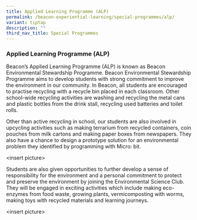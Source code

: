 ```yaml
---
title: Applied Learning Programme (ALP)
permalink: /beacon-experiential-learning/special-programmes/alp/
variant: tiptap
description: ""
third_nav_title: Special Programmes
---
```

<h3>Applied Learning Programme (ALP)</h3><p>Beacon’s Applied Learning Programme (ALP) is known as Beacon Environmental Stewardship Programme. Beacon Environmental Stewardship Programme aims to develop students with strong commitment to improve the environment in our community. In Beacon, all students are encouraged to practise recycling with a recycle bin placed in each classroom. Other school-wide recycling activities are washing and recycling the metal cans and plastic bottles from the drink stall, recycling used batteries and toilet rolls.</p><p>Other than active recycling in school, our students are also involved in upcycling activities such as making terrarium from recycled containers, coin pouches from milk cartons and making paper boxes from newspapers. They also have a chance to design a prototype solution for an environmental problem they identified by programming with Micro: bit. </p><p></p><p> &lt;insert picture&gt;</p><p></p><p>Students are also given opportunities to further develop a sense of responsibility for the environment and a personal commitment to protect and preserve the environment by joining the Environmental Science Club. They will be engaged in exciting activities which include making eco-enzymes from food waste, growing plants, vermicomposting with worms, making toys with recycled materials and learning journeys.</p><p>  &lt;insert picture&gt;</p><p></p>